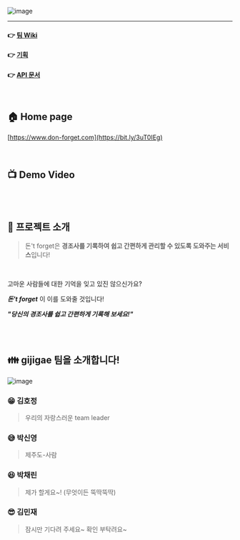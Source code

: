 ![image](https://user-images.githubusercontent.com/45649186/97524048-111a2d00-19e7-11eb-9fee-3bedfdd5204d.png)
<hr />

#### &#128073; [**팀 Wiki**](https://github.com/codestates/don-forget-client/wiki)             	
#### &#128073; [**기획**](https://github.com/codestates/don-forget-client/wiki/%EC%95%84%EC%9D%B4%EB%94%94%EC%96%B4-%EA%B8%B0%ED%9A%8D%EC%84%9C)                   
#### &#128073; [**API 문서**](https://github.com/codestates/don-forget-client/wiki/Server-side-Flow-Chart)                       		


<br />

## 	&#127968; Home page
[https://www.don-forget.com](https://bit.ly/3uT0IEg)

<br />

## &#128250; Demo Video

<br />
<br />

## &#128204; 프로젝트 소개 
> 돈't forget은 **경조사를 기록하여 쉽고 간편하게 관리할 수 있도록 도와주는 서비스**입니다!
<br/>

고마운 사람들에 대한 기억을 잊고 있진 않으신가요?

***돈't forget*** 이 이를 도와줄 것입니다!

***"당신의 경조사를 쉽고 간편하게 기록해 보세요!"***


<br />
<br />
   
## <span> 👪 </span> gijigae 팀을 소개합니다!
![image](https://user-images.githubusercontent.com/45649186/95163580-25517c80-07e3-11eb-9833-ce878d8fae70.png)

### <span>&#128513;</span> 김호정
> 우리의 자랑스러운 team leader

### <span>&#128517;</span> 박신영
> 제주도-사람 

### <span>&#128518;</span> 박채린
> 제가 할게요~! (무엇이든 뚝딱뚝딱)

### <span>&#128526;</span> 김민재
> 잠시만 기다려 주세요~ 확인 부탁려요~





